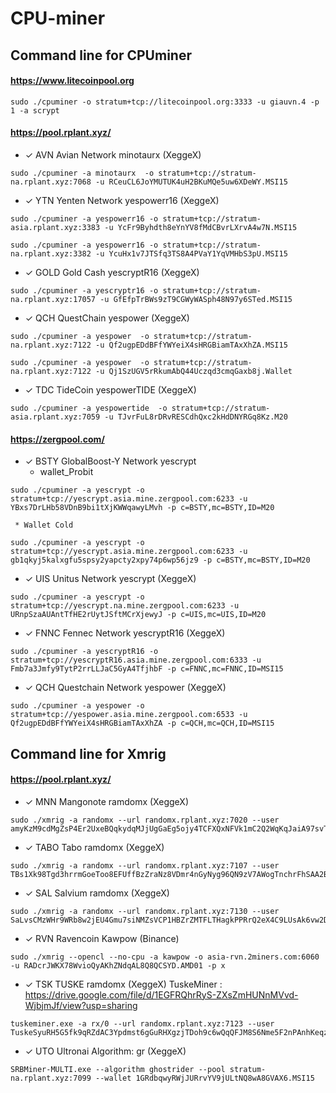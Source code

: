 CPU-miner
==============
## Command line for CPUminer

#### https://www.litecoinpool.org
```
sudo ./cpuminer -o stratum+tcp://litecoinpool.org:3333 -u giauvn.4 -p 1 -a scrypt
```

#### https://pool.rplant.xyz/
  * ✓ AVN Avian Network minotaurx (XeggeX)
```
sudo ./cpuminer -a minotaurx  -o stratum+tcp://stratum-na.rplant.xyz:7068 -u RCeuCL6JoYMUTUK4uH2BKuMQe5uw6XDeWY.MSI15
```
  * ✓ YTN Yenten Network yespowerr16 (XeggeX)
```
sudo ./cpuminer -a yespowerr16 -o stratum+tcp://stratum-asia.rplant.xyz:3383 -u YcFr9Byhdth8eYnYV8fMdCBvrLXrvA4w7N.MSI15
```
```
sudo ./cpuminer -a yespowerr16 -o stratum+tcp://stratum-na.rplant.xyz:3382 -u YcuHx1v7JTSfq3TS8A4PVaY1YqVMHbS3pU.MSI15
```
  * ✓ GOLD Gold Cash yescryptR16 (XeggeX)
```
sudo ./cpuminer -a yescryptr16 -o stratum+tcp://stratum-na.rplant.xyz:17057 -u GfEfpTrBWs9zT9CGWyWASph48N97y6STed.MSI15
```
  * ✓ QCH QuestChain yespower (XeggeX)
```
sudo ./cpuminer -a yespower  -o stratum+tcp://stratum-na.rplant.xyz:7122 -u Qf2ugpEDdBFfYWYeiX4sHRGBiamTAxXhZA.MSI15
```
```
sudo ./cpuminer -a yespower  -o stratum+tcp://stratum-na.rplant.xyz:7122 -u Qj1SzUGV5rRkumAbQ44Uczqd3cmqGaxb8j.Wallet
```
  * ✓ TDC TideCoin yespowerTIDE (XeggeX)
```
sudo ./cpuminer -a yespowertide  -o stratum+tcp://stratum-asia.rplant.xyz:7059 -u TJvrFuL8rDRvRESCdhQxc2kHdDNYRGq8Kz.M20
```
#### https://zergpool.com/
  * ✓ BSTY GlobalBoost-Y Network yescrypt
     * wallet_Probit
```
sudo ./cpuminer -a yescrypt -o stratum+tcp://yescrypt.asia.mine.zergpool.com:6233 -u YBxs7DrLHb58VDnB9bi1tXjKWWqawyLMvh -p c=BSTY,mc=BSTY,ID=M20
```
     * Wallet Cold
```
sudo ./cpuminer -a yescrypt -o stratum+tcp://yescrypt.asia.mine.zergpool.com:6233 -u gb1qkyj5kalxgfu5spsy2yapcty2xpy74p6wp56jz9 -p c=BSTY,mc=BSTY,ID=M20
```
  * ✓ UIS Unitus Network yescrypt (XeggeX)
```
sudo ./cpuminer -a yescrypt -o stratum+tcp://yescrypt.na.mine.zergpool.com:6233 -u URnpSzaAUAntTfHE2rUytJSftMCrXjewyJ -p c=UIS,mc=UIS,ID=M20
```
  * ✓ FNNC Fennec Network yescryptR16 (XeggeX)
```
sudo ./cpuminer -a yescryptR16 -o stratum+tcp://yescryptR16.asia.mine.zergpool.com:6333 -u Fmb7a3Jmfy9TytP2rrLLJaC5GyA4TfjhbF -p c=FNNC,mc=FNNC,ID=MSI15
```
  * ✓ QCH Questchain Network yespower (XeggeX)
```
sudo ./cpuminer -a yespower -o stratum+tcp://yespower.asia.mine.zergpool.com:6533 -u Qf2ugpEDdBFfYWYeiX4sHRGBiamTAxXhZA -p c=QCH,mc=QCH,ID=MSI15
```
 
## Command line for Xmrig

#### https://pool.rplant.xyz/
  * ✓ MNN Mangonote ramdomx (XeggeX)
```
sudo ./xmrig -a randomx --url randomx.rplant.xyz:7020 --user amyKzM9cdMgZsP4Er2UxeBQqkydqMJjUgGaEg5ojy4TCFXQxNFVk1mC2Q2WqKqJaiA97svTwocE4T91K6HSocwoi8vQhPNjhGg.MSI15
```
  * ✓ TABO Tabo ramdomx (XeggeX)
```
sudo ./xmrig -a randomx --url randomx.rplant.xyz:7107 --user TBs1Xk98Tgd3hrrmGoeToo8EFUffBzZraNz8VDmr4nGyNyg96QN9zV7AWogTnchrFhSAA2B3wZZQoTihEqdGy3MS8dD1iriPZL.MSI15
```
  * ✓ SAL Salvium ramdomx (XeggeX)
```
sudo ./xmrig -a randomx --url randomx.rplant.xyz:7130 --user SaLvsCMzWHr9WRb8w2jEU4Gmu7siNMZsVCP1HBZrZMTFLTHagkPPRrQ2eX4C9LUsAk6vw2DnJm3sUcU84KLwx4RmBAgk4GULdyV.MSI15
```
  * ✓ RVN Ravencoin Kawpow (Binance)
```
sudo ./xmrig --opencl --no-cpu -a kawpow -o asia-rvn.2miners.com:6060 -u RADcrJWKX78WvioQyAKhZNdqAL8Q8QCSYD.AMD01 -p x
```
  * ✓ TSK TUSKE ramdomx (XeggeX) TuskeMiner : https://drive.google.com/file/d/1EGFRQhrRyS-ZXsZmHUNnMVvd-WjbjmJf/view?usp=sharing
```
tuskeminer.exe -a rx/0 --url randomx.rplant.xyz:7123 --user TuskeSyuRH5G5fk9qRZdAC3Ypdmst6gGuRHXgzjTDoh9c6wQqQFJM8S6Nme5F2nPAnhKeqzQrgeWU9TKHbMs2mDrf58CiHTysf9GT2.MSI15
```
  * ✓ UTO Ultronai Algorithm:	gr (XeggeX) 
```
SRBMiner-MULTI.exe --algorithm ghostrider --pool stratum-na.rplant.xyz:7099 --wallet 1GRdbqwyRWjJURrvYV9jULtNQ8wA8GVAX6.MSI15
```
